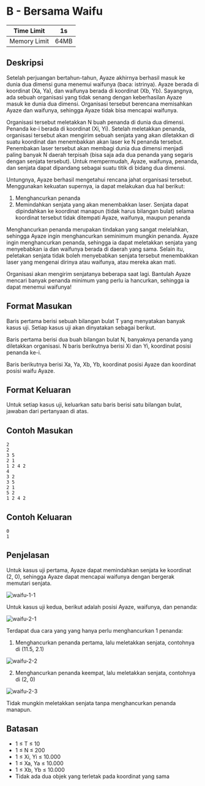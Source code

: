 # B - Bersama Waifu

| Time Limit   | 1s    |
|--------------|-------|
| Memory Limit | 64MB  |

## Deskripsi

Setelah perjuangan bertahun-tahun, Ayaze akhirnya berhasil masuk ke dunia dua dimensi guna menemui waifunya (baca: istrinya). Ayaze berada di koordinat (Xa, Ya), dan waifunya berada di koordinat (Xb, Yb). Sayangnya, ada sebuah organisasi yang tidak senang dengan keberhasilan Ayaze masuk ke dunia dua dimensi. Organisasi tersebut berencana memisahkan Ayaze dan waifunya, sehingga Ayaze tidak bisa mencapai waifunya.

Organisasi tersebut meletakkan N buah penanda di dunia dua dimensi. Penanda ke-i berada di koordinat (Xi, Yi). Setelah meletakkan penanda, organisasi tersebut akan mengirim sebuah senjata yang akan diletakkan di suatu koordinat dan menembakkan akan laser ke N penanda tersebut. Penembakan laser tersebut akan membagi dunia dua dimensi menjadi paling banyak N daerah terpisah (bisa saja ada dua penanda yang segaris dengan senjata tersebut). Untuk mempermudah, Ayaze, waifunya, penanda, dan senjata dapat dipandang sebagai suatu titik di bidang dua dimensi.

Untungnya, Ayaze berhasil mengetahui rencana jahat organisasi tersebut. Menggunakan kekuatan supernya, ia dapat melakukan dua hal berikut:

1. Menghancurkan penanda
2. Memindahkan senjata yang akan menembakkan laser. Senjata dapat dipindahkan ke koordinat manapun (tidak harus bilangan bulat) selama koordinat tersebut tidak ditempati Ayaze, waifunya, maupun penanda

Menghancurkan penanda merupakan tindakan yang sangat melelahkan, sehingga Ayaze ingin menghancurkan seminimum mungkin penanda. Ayaze ingin menghancurkan penanda, sehingga ia dapat meletakkan senjata yang menyebabkan ia dan waifunya berada di daerah yang sama. Selain itu, peletakan senjata tidak boleh menyebabkan senjata tersebut menembakkan laser yang mengenai dirinya atau waifunya, atau mereka akan mati.

Organisasi akan mengirim senjatanya beberapa saat lagi. Bantulah Ayaze mencari banyak penanda minimum yang perlu ia hancurkan, sehingga ia dapat menemui waifunya!

## Format Masukan

Baris pertama berisi sebuah bilangan bulat T yang menyatakan banyak kasus uji. Setiap kasus uji akan dinyatakan sebagai berikut.

Baris pertama berisi dua buah bilangan bulat N, banyaknya penanda yang diletakkan organisasi.
N baris berikutnya berisi Xi dan Yi, koordinat posisi penanda ke-i.

Baris berikutnya berisi Xa, Ya, Xb, Yb, koordinat posisi Ayaze dan koordinat posisi waifu Ayaze.

## Format Keluaran

Untuk setiap kasus uji, keluarkan satu baris berisi satu bilangan bulat, jawaban dari pertanyaan di atas.

## Contoh Masukan

	2
	2
	3 5
	2 1
	1 2 4 2
	4
	3 2
	3 5
	2 1
	5 2
	1 2 4 2

## Contoh Keluaran

	0
	1

## Penjelasan

Untuk kasus uji pertama, Ayaze dapat memindahkan senjata ke koordinat (2, 0), sehingga Ayaze dapat mencapai waifunya dengan bergerak memutari senjata.

![waifu-1-1](https://user-images.githubusercontent.com/8296835/30780792-70d42d66-a13d-11e7-925e-3c786d8e8897.png)

Untuk kasus uji kedua, berikut adalah posisi Ayaze, waifunya, dan penanda:

![waifu-2-1](https://user-images.githubusercontent.com/8296835/30780797-961c77e0-a13d-11e7-95cc-de8eb85d6c70.png)

Terdapat dua cara yang yang hanya perlu menghancurkan 1 penanda:

1. Menghancurkan penanda pertama, lalu meletakkan senjata, contohnya di (11.5, 2.1)

![waifu-2-2](https://user-images.githubusercontent.com/8296835/30780805-bee48d0c-a13d-11e7-8d36-d63968ddf1e3.png)

2. Menghancurkan penanda keempat, lalu meletakkan senjata, contohnya di (2, 0)

![waifu-2-3](https://user-images.githubusercontent.com/8296835/30780811-dcd0a4fe-a13d-11e7-860c-ca2a1e056340.png)

Tidak mungkin meletakkan senjata tanpa menghancurkan penanda manapun.

## Batasan

- 1 ≤ T ≤ 10
- 1 ≤ N ≤ 200
- 1 ≤ Xi, Yi ≤ 10.000
- 1 ≤ Xa, Ya ≤ 10.000
- 1 ≤ Xb, Yb ≤ 10.000
- Tidak ada dua objek yang terletak pada koordinat yang sama

